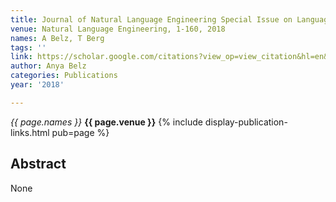 ```yaml
---
title: Journal of Natural Language Engineering Special Issue on Language for Images
venue: Natural Language Engineering, 1-160, 2018
names: A Belz, T Berg
tags: ''
link: https://scholar.google.com/citations?view_op=view_citation&hl=en&user=trwwiW4AAAAJ&pagesize=100&sortby=pubdate&citation_for_view=trwwiW4AAAAJ:u9iWguZQMMsC
author: Anya Belz
categories: Publications
year: '2018'

---
```


*{{ page.names }}*
**{{ page.venue }}**
{% include display-publication-links.html pub=page %}
## Abstract

None
